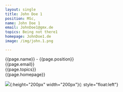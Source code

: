 ```yaml
---
layout: single
title: John Doe 1
position: MSc,
name: John Doe 1
email: JohnDoe1@gmx.de
topics: Being not there1
homepage: JohnDoe1.de
image: /img/john.1.png

---
```


{{page.name}} - {{page.position}}  
{{page.email}}  
{{page.topics}}  
{{page.homepage}}

![](/team_members/img/skarsnik.png){:height="200px" width="200px"}{: style="float:left"}  